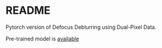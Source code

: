 
# README

Pytorch version of Defocus Deblurring using Dual-Pixel Data.

Pre-trained model is [available](https://mailsdueducn-my.sharepoint.com/:u:/g/personal/201700181055_mail_sdu_edu_cn/EZfA2nONQwpGniF02GEjxOABDCLw1jwqaZxnJogbw-xkVw?e=TDLWlS)
